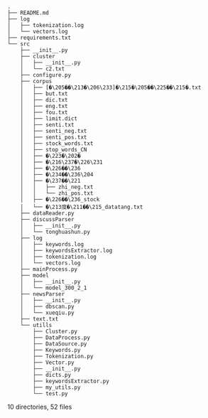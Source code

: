 

    .
    ├── README.md
    ├── log
    │   ├── tokenization.log
    │   └── vectors.log
    ├── requirements.txt
    └── src
        ├── __init__.py
        ├── cluster
        │   ├── __init__.py
        │   └── c2.txt
        ├── configure.py
        ├── corpus
        │   ├── [�\205��\213�\206\233]�\215�\205��\225��\215�.txt
        │   ├── but.txt
        │   ├── dic.txt
        │   ├── eng.txt
        │   ├── fou.txt
        │   ├── limit.dict
        │   ├── senti.txt
        │   ├── senti_neg.txt
        │   ├── senti_pos.txt
        │   ├── stock_words.txt
        │   ├── stop_words_CN
        │   ├── �\223�\202�
        │   ├── �\216\237�\226\231
        │   ├── �\226��\236
        │   ├── �\234��\236\204
        │   ├── �\237��\221
        │   │   ├── zhi_neg.txt
        │   │   └── zhi_pos.txt
        │   ├── �\226��\236_stock
        │   └── �\213度�\211��\215_datatang.txt
        ├── dataReader.py
        ├── discussParser
        │   ├── __init__.py
        │   └── tonghuashun.py
        ├── log
        │   ├── keywords.log
        │   ├── keywordsExtractor.log
        │   ├── tokenization.log
        │   └── vectors.log
        ├── mainProcess.py
        ├── model
        │   ├── __init__.py
        │   └── model_300_2_1
        ├── newsParser
        │   ├── __init__.py
        │   ├── dbscan.py
        │   └── xueqiu.py
        ├── text.txt
        └── utills
            ├── Cluster.py
            ├── DataProcess.py
            ├── DataSource.py
            ├── Keywords.py
            ├── Tokenization.py
            ├── Vector.py
            ├── __init__.py
            ├── dicts.py
            ├── keywordsExtractor.py
            ├── my_utils.py
            └── test.py

10 directories, 52 files
